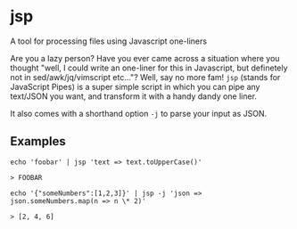 # jsp

A tool for processing files using Javascript one-liners

Are you a lazy person? Have you ever came across a situation where you thought
"well, I could write an one-liner for this in Javascript, but definetely not in
sed/awk/jq/vimscript etc..."? Well, say no more fam! `jsp` (stands for
JavaScript Pipes) is a super simple script in which you can pipe any text/JSON
you want, and transform it with a handy dandy one liner.

It also comes with a shorthand option `-j` to parse your input as JSON.

## Examples

    echo 'foobar' | jsp 'text => text.toUpperCase()'

    > FOOBAR

    echo '{"someNumbers":[1,2,3]}' | jsp -j 'json => json.someNumbers.map(n => n \* 2)'

    > [2, 4, 6]
